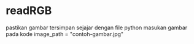 # readRGB

pastikan gambar tersimpan sejajar dengan file python
masukan gambar pada kode image_path = "contoh-gambar.jpg"
